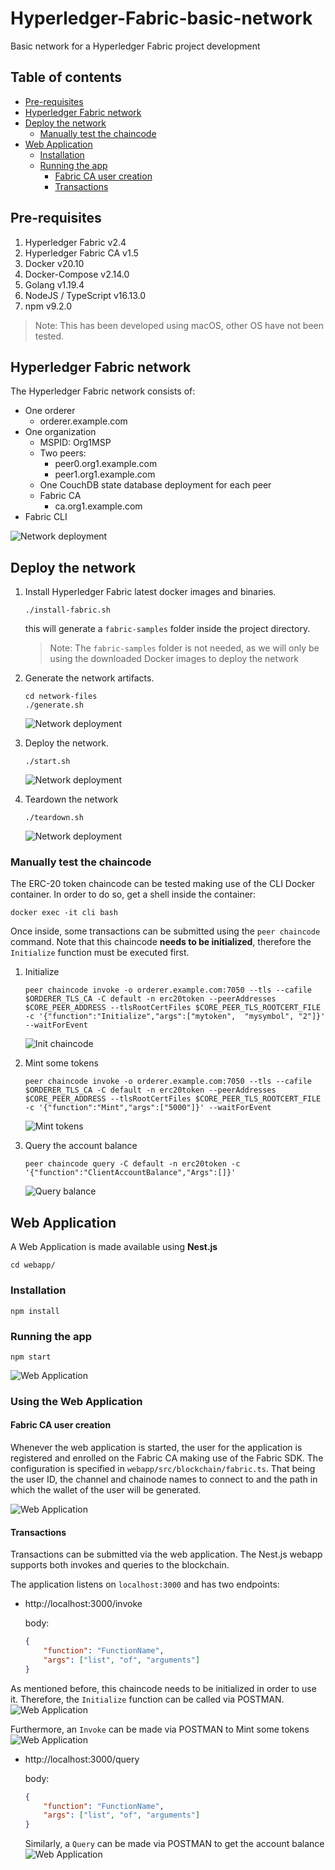 # Hyperledger-Fabric-basic-network
Basic network for a Hyperledger Fabric project development

## Table of contents

- [Pre-requisites](#pre-requisites)
- [Hyperledger Fabric network](#hyperledger-fabric-network)
- [Deploy the network](#deploy-the-network)
  - [Manually test the chaincode](#manually-test-the-chaincode)
- [Web Application](#web-application)
  - [Installation](#installation)
  - [Running the app](#running-the-app)
    - [Fabric CA user creation](#fabric-ca-user-creation)
    - [Transactions](#transactions)

## Pre-requisites

1. Hyperledger Fabric v2.4
1. Hyperledger Fabric CA v1.5
1. Docker v20.10
1. Docker-Compose v2.14.0
1. Golang v1.19.4
1. NodeJS / TypeScript v16.13.0
1. npm v9.2.0

> Note: This has been developed using macOS, other OS have not been tested.

## Hyperledger Fabric network

The Hyperledger Fabric network consists of: 
* One orderer
    * orderer.example.com
* One organization
    * MSPID: Org1MSP
    * Two peers:
        * peer0.org1.example.com
        * peer1.org1.example.com
    * One CouchDB state database deployment for each peer
    * Fabric CA
        * ca.org1.example.com 
* Fabric CLI

![Network deployment](./img/topology.png)

## Deploy the network

1. Install Hyperledger Fabric latest docker images and binaries.
    ```shell
    ./install-fabric.sh
    ```
    this will generate a `fabric-samples` folder inside the project directory.
    > Note: The `fabric-samples` folder is not needed, as we will only be using the downloaded Docker images to deploy the network

1. Generate the network artifacts.
    ```shell
    cd network-files
    ./generate.sh
    ```
    ![Network deployment](./img/generate.png)

1. Deploy the network.
    ```shell
    ./start.sh
    ```
    ![Network deployment](./img/start.png)

1. Teardown the network
    ```shell
    ./teardown.sh
    ```
    ![Network deployment](./img/teardown.png)

### Manually test the chaincode

The ERC-20 token chaincode can be tested making use of the CLI Docker container.
In order to do so, get a shell inside the container:
```shell
docker exec -it cli bash
```
Once inside, some transactions can be submitted using the `peer chaincode` command. Note that this chaincode **needs to be initialized**, therefore the `Initialize` function must be executed first.

1. Initialize
    ```shell
    peer chaincode invoke -o orderer.example.com:7050 --tls --cafile $ORDERER_TLS_CA -C default -n erc20token --peerAddresses $CORE_PEER_ADDRESS --tlsRootCertFiles $CORE_PEER_TLS_ROOTCERT_FILE -c '{"function":"Initialize","args":["mytoken",  "mysymbol", "2"]}' --waitForEvent
    ```
    ![Init chaincode](./img/init.png)

1. Mint some tokens
    ```shell
    peer chaincode invoke -o orderer.example.com:7050 --tls --cafile $ORDERER_TLS_CA -C default -n erc20token --peerAddresses $CORE_PEER_ADDRESS --tlsRootCertFiles $CORE_PEER_TLS_ROOTCERT_FILE -c '{"function":"Mint","args":["5000"]}' --waitForEvent
    ```
    ![Mint tokens](./img/mint.png)

1. Query the account balance
    ```shell
    peer chaincode query -C default -n erc20token -c '{"function":"ClientAccountBalance","Args":[]}'

    ```
    ![Query balance](./img/querybalance.png)

## Web Application

A Web Application is made available using **Nest.js**

```shell
cd webapp/
```

### Installation

```shell
npm install
```

### Running the app

```shell
npm start
```
![Web Application](./img/webapp-start.png)

### Using the Web Application

#### Fabric CA user creation

Whenever the web application is started, the user for the application is registered and enrolled on the Fabric CA making use of the Fabric SDK.
The configuration is specified in `webapp/src/blockchain/fabric.ts`. That being the user ID, the channel and chainode names to connect to and the path in which the wallet of the user will be generated.

![Web Application](./img/user.png)

#### Transactions

Transactions can be submitted via the web application. The Nest.js webapp supports both invokes and queries to the blockchain.

The application listens on `localhost:3000` and has two endpoints:

* http://localhost:3000/invoke

  body:
  ```json
  {
      "function": "FunctionName",
      "args": ["list", "of", "arguments"]
  }
  ```

As mentioned before, this chaincode needs to be initialized in order to use it. Therefore, the `Initialize` function can be called via POSTMAN.
![Web Application](./img/postinit.png)

Furthermore, an `Invoke` can be made via POSTMAN to Mint some tokens
![Web Application](./img/postmint.png)

* http://localhost:3000/query

  body:
  ```json
  {
      "function": "FunctionName",
      "args": ["list", "of", "arguments"]
  }
  ```
  Similarly, a `Query` can be made via POSTMAN to get the account balance
![Web Application](./img/getbalance.png)
